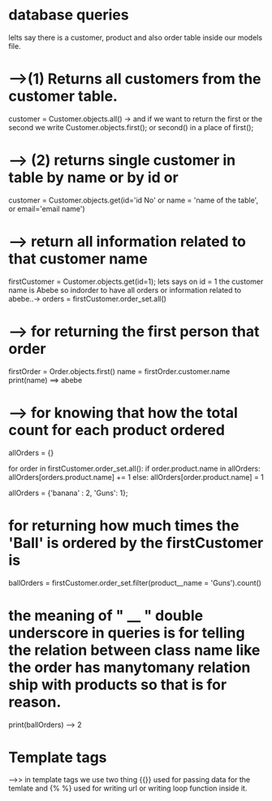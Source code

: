 # database queries
lelts say there is  a customer, product and also order table inside our models file.
# -->(1) Returns all customers from the customer table.
customer = Customer.objects.all() -> and if we want to return the first or the second we write Customer.objects.first(); or second() in a place of first();

# --> (2) returns single customer in table by name or by id or 
customer = Customer.objects.get(id='id No' or name = 'name of the table', or email='email name')

# --> return all information related to that customer name
firstCustomer = Customer.objects.get(id=1);
lets says on id = 1 the customer name is Abebe so indorder to have all orders or information related to abebe..-> orders = firstCustomer.order_set.all() 

# --> for returning the first person that order
firstOrder = Order.objects.first()
name = firstOrder.customer.name
print(name) ==> abebe


# --> for knowing that how the total count for each product ordered 
allOrders = {}

for order in firstCustomer.order_set.all():
    if order.product.name in allOrders:
         allOrders[orders.product.name] += 1
    else:
         allOrders[order.product.name] = 1

allOrders = {'banana' : 2, 'Guns': 1};

# for returning how much times the 'Ball' is ordered by the firstCustomer is
ballOrders = firstCustomer.order_set.filter(product__name = 'Guns').count()
# the meaning of " __ " double underscore in queries is for telling the relation between class name like the order has manytomany relation ship with products so that is for reason.
print(ballOrders) --> 2 



# Template tags

-->> in template tags we use two thing {{}} used for passing data for the temlate and {% %} used for writing url or writing loop function inside it.


#  